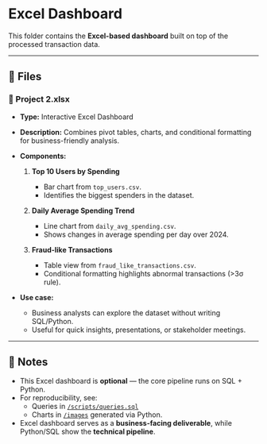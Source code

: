 # Excel Dashboard

This folder contains the **Excel-based dashboard** built on top of the processed transaction data.  

---

## 📂 Files

### 🔹 Project 2.xlsx
- **Type:** Interactive Excel Dashboard  
- **Description:** Combines pivot tables, charts, and conditional formatting for business-friendly analysis.  
- **Components:**
  1. **Top 10 Users by Spending**  
     - Bar chart from `top_users.csv`.  
     - Identifies the biggest spenders in the dataset.  

  2. **Daily Average Spending Trend**  
     - Line chart from `daily_avg_spending.csv`.  
     - Shows changes in average spending per day over 2024.  

  3. **Fraud-like Transactions**  
     - Table view from `fraud_like_transactions.csv`.  
     - Conditional formatting highlights abnormal transactions (>3σ rule).  

- **Use case:**  
  - Business analysts can explore the dataset without writing SQL/Python.  
  - Useful for quick insights, presentations, or stakeholder meetings.  

---

## 📝 Notes
- This Excel dashboard is **optional** — the core pipeline runs on SQL + Python.  
- For reproducibility, see:  
  - Queries in [`/scripts/queries.sql`](../scripts/queries.sql)  
  - Charts in [`/images`](../images/) generated via Python.  
- Excel dashboard serves as a **business-facing deliverable**, while Python/SQL show the **technical pipeline**.

